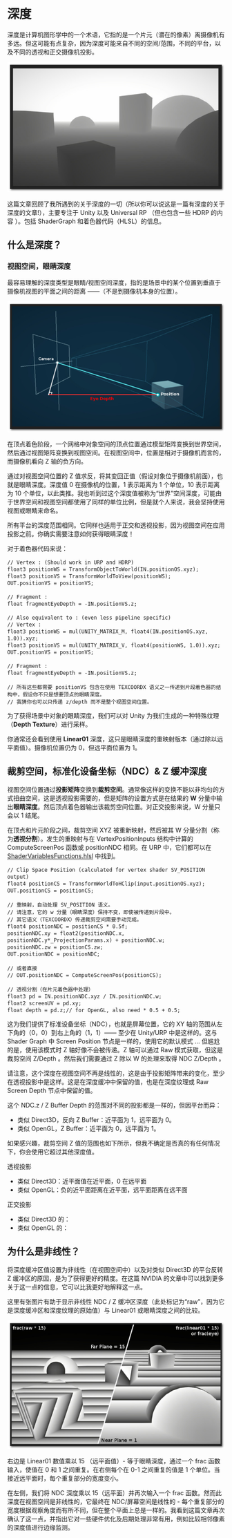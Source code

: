 # 深度

深度是计算机图形学中的一个术语，它指的是一个片元（潜在的像素）离摄像机有多远。但这可能有点复杂，因为深度可能来自不同的空间/范围，不同的平台，以及不同的透视和正交摄像机投影。

![Image](./Images/00.jpg)

这篇文章回顾了我所遇到的关于深度的一切（所以你可以说这是一篇有深度的关于深度的文章!），主要专注于 Unity 以及 Universal RP （但也包含一些 HDRP 的内容 ）。包括 ShaderGraph 和着色器代码（HLSL）的信息。

## 什么是深度？

### 视图空间，眼睛深度

最容易理解的深度类型是眼睛/视图空间深度，指的是场景中的某个位置到垂直于摄像机视图的平面之间的距离 ——（不是到摄像机本身的位置）。

![Image](./Images/01.jpg)

在顶点着色阶段，一个网格中对象空间的顶点位置通过模型矩阵变换到世界空间，然后通过视图矩阵变换到视图空间。在视图空间中，位置是相对于摄像机而言的，而摄像机看向 Z 轴的负方向。

通过对视图空间位置的 Z 值求反，将其变回正值（假设对象位于摄像机前面），也就是眼睛深度。深度值 0 在摄像机的位置，1 表示距离为 1 个单位，10 表示距离为 10 个单位，以此类推。我也听到过这个深度值被称为“世界”空间深度，可能由于世界空间和视图空间都使用了同样的单位比例，但是就个人来说，我会坚持使用视图或眼睛来命名。

所有平台的深度范围相同。它同样也适用于正交和透视投影，因为视图空间在应用投影之前。你确实需要注意如何获得眼睛深度！

对于着色器代码来说：

```hlsl
// Vertex : (Should work in URP and HDRP)
float3 positionWS = TransformObjectToWorld(IN.positionOS.xyz);
float3 positionVS = TransformWorldToView(positionWS);
OUT.positionVS = positionVS;

// Fragment :
float fragmentEyeDepth = -IN.positionVS.z;

// Also equivalent to : (even less pipeline specific)
// Vertex :
float3 positionWS = mul(UNITY_MATRIX_M, float4(IN.positionOS.xyz, 1.0)).xyz;
float3 positionVS = mul(UNITY_MATRIX_V, float4(positionWS, 1.0)).xyz;
OUT.positionVS = positionVS;

// Fragment :
float fragmentEyeDepth = -IN.positionVS.z;

// 所有这些都需要 positionVS 包含在使用 TEXCOORDX 语义之一传递到片段着色器的结构中，假设你不只是想要顶点的眼睛深度。
// 我猜你也可以只传递 z/depth 而不是整个视图空间位置。
```

为了获得场景中对象的眼睛深度，我们可以对 Unity 为我们生成的一种特殊纹理（**Depth Texture**）进行采样。

你通常还会看到使用 **Linear01** 深度，这只是眼睛深度的重映射版本（通过除以远平面值）。摄像机位置仍为 0，但远平面位置为 1。

## 裁剪空间，标准化设备坐标（NDC）& Z 缓冲深度

视图空间位置通过**投影矩阵**变换到**裁剪空间**。通常像这样的变换不能以非均匀的方式扭曲空间，这是透视投影需要的，但是矩阵的设置方式是在结果的 **W** 分量中输出**眼睛深度**。然后顶点着色器输出该裁剪空间位置。对正交投影来说，W 分量只会以 1 结尾。

在顶点和片元阶段之间，裁剪空间 XYZ 被重新映射，然后被其 W 分量分割（称为**透视分割**）。发生的重映射与在 VertexPositionInputs 结构中计算的 ComputeScreenPos 函数或 positionNDC 相同。在 URP 中，它们都可以在 [<u>ShaderVariablesFunctions.hlsl</u>](https://github.com/Unity-Technologies/Graphics/blob/master/com.unity.render-pipelines.universal/ShaderLibrary/ShaderVariablesFunctions.hlsl) 中找到。

```hlsl
// Clip Space Position (calculated for vertex shader SV_POSITION output)
float4 positionCS = TransformWorldToHClip(input.positionOS.xyz);
OUT.positionCS = positionCS;

// 重映射，自动处理 SV_POSITION 语义。
// 请注意，它的 w 分量（眼睛深度）保持不变，即使被传递到片段中。
// 其它语义（TEXCOORDX）传递裁剪空间需要手动完成。
float4 positionNDC = positionCS * 0.5f;
positionNDC.xy = float2(positionNDC.x, positionNDC.y*_ProjectionParams.x) + positionNDC.w;
positionNDC.zw = positionCS.zw;
OUT.positionNDC = positionNDC;

// 或者直接
// OUT.positionNDC = ComputeScreenPos(positionCS);

// 透视分割（在片元着色器中处理）
float3 pd = IN.positionNDC.xyz / IN.positionNDC.w;
float2 screenUV = pd.xy;
float depth = pd.z;// for OpenGL, also need * 0.5 + 0.5;
```

这为我们提供了标准设备坐标（NDC），也就是屏幕位置，它的 XY 轴的范围从左下角的（0，0）到右上角的（1，1）—— 至少在 Unity/URP 中是这样的。这与 Shader Graph 中 Screen Position 节点是一样的，使用它的默认模式 ... 但尴尬的是，使用该模式时 Z 轴好像不会被传递。Z 轴可以通过 Raw 模式获取，但这是裁剪空间 Z/Depth 。然后我们需要通过 Z 除以 W 的处理来取得 NDC Z/Depth 。

请注意，这个深度在视图空间不再是线性的，这是由于投影矩阵带来的变化，至少在透视投影中是这样。这是在深度缓冲中保留的值，也是在深度纹理或 Raw Screen Depth 节点中保留的值。

这个 NDC.z / Z Buffer Depth 的范围对不同的投影都是一样的，但因平台而异：

- 类似 Direct3D，反向 Z Buffer：近平面为 1，远平面为 0。
- 类似 OpenGL，Z Buffer：近平面为 0，远平面为 1。

如果感兴趣，裁剪空间 Z 值的范围也如下所示，但我不确定是否真的有任何情况下，你会使用它超过其他深度值。

透视投影

- 类似 Direct3D：近平面值在近平面，0 在远平面
- 类似 OpenGL：负的近平面距离在近平面，远平面距离在远平面

正交投影

- 类似 Direct3D 的： 
- 类似 OpenGL 的：

## 为什么是非线性？

将深度缓冲区值设置为非线性（在视图空间中）以及对类似 Direct3D 的平台反转 Z 缓冲区的原因，是为了获得更好的精度。在这篇 NVIDIA 的文章中可以找到更多关于这一点的信息，它可以比我更好地解释这一点。

这里有张图片有助于显示非线性 NDC / Z 缓冲区深度（此处标记为“raw”，因为它是深度缓冲区和深度纹理的原始值）与 Linear01 或眼睛深度之间的比较。

![image](./Images/03.jpg)

右边是 Linear01 数值乘以 15 （远平面值）- 等于眼睛深度，通过一个 frac 函数输入，使值在 0 和 1 之间重复。在右侧每个在 0-1 之间重复的值是 1 个单位。当接近远平面时，每个重复部分的宽度变小。

在左侧，我们将 NDC 深度乘以 15（远平面）并再次输入一个 frac 函数。然而此深度在视图空间是非线性的，它最终在 NDC/屏幕空间是线性的 - 每个重复部分的宽度根据观察角度而有所不同，但在整个平面上总是一样的。我看到这篇文章再次确认了这一点，并指出它对一些硬件优化及后期处理非常有用，例如比较相邻像素的深度值进行边缘监测。
